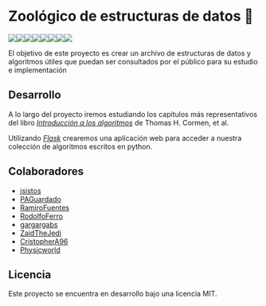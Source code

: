 # Zoológico de estructuras de datos 🚀

[![](https://sourcerer.io/fame/RamiroFuentes/futurelabmx/dszoo/images/0)](https://sourcerer.io/fame/RamiroFuentes/futurelabmx/dszoo/links/0)[![](https://sourcerer.io/fame/RamiroFuentes/futurelabmx/dszoo/images/1)](https://sourcerer.io/fame/RamiroFuentes/futurelabmx/dszoo/links/1)[![](https://sourcerer.io/fame/RamiroFuentes/futurelabmx/dszoo/images/2)](https://sourcerer.io/fame/RamiroFuentes/futurelabmx/dszoo/links/2)[![](https://sourcerer.io/fame/RamiroFuentes/futurelabmx/dszoo/images/3)](https://sourcerer.io/fame/RamiroFuentes/futurelabmx/dszoo/links/3)[![](https://sourcerer.io/fame/RamiroFuentes/futurelabmx/dszoo/images/4)](https://sourcerer.io/fame/RamiroFuentes/futurelabmx/dszoo/links/4)[![](https://sourcerer.io/fame/RamiroFuentes/futurelabmx/dszoo/images/5)](https://sourcerer.io/fame/RamiroFuentes/futurelabmx/dszoo/links/5)[![](https://sourcerer.io/fame/RamiroFuentes/futurelabmx/dszoo/images/6)](https://sourcerer.io/fame/RamiroFuentes/futurelabmx/dszoo/links/6)[![](https://sourcerer.io/fame/RamiroFuentes/futurelabmx/dszoo/images/7)](https://sourcerer.io/fame/RamiroFuentes/futurelabmx/dszoo/links/7)

El objetivo de este proyecto es crear un archivo  de estructuras de datos y algoritmos útiles que puedan ser consultados por el público para su estudio e implementación


## Desarrollo

A lo largo del proyecto iremos estudiando los capítulos más representativos del libro [_Introducción a los algoritmos_](https://es.wikipedia.org/wiki/Introducción_a_los_algoritmos) de Thomas H. Cormen, et al.

Utilizando [_Flask_](https://palletsprojects.com/p/flask/) crearemos una aplicación web para acceder a nuestra colección de algoritmos escritos en python.


## Colaboradores

- [jsistos](https://github.com/jsistos)
- [PAGuardado](https://github.com/PAGuardado)
- [RamiroFuentes](https://github.com/RamiroFuentes)
- [RodolfoFerro](https://github.com/RodolfoFerro)
- [gargargabs](https://github.com/gargargabs)
- [ZaidTheJedi](https://github.com/ZaidTheJedi)
- [CristopherA96](https://github.com/CristopherA96)
- [Physicworld](https://github.com/Physicworld)


## Licencia

Este proyecto se encuentra en desarrollo bajo una licencia MIT.
